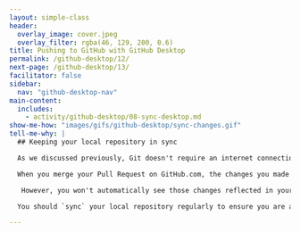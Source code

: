 ```yaml
---
layout: simple-class
header:
  overlay_image: cover.jpeg
  overlay_filter: rgba(46, 129, 200, 0.6)
title: Pushing to GitHub with GitHub Desktop
permalink: /github-desktop/12/
next-page: /github-desktop/13/
facilitator: false
sidebar:
  nav: "github-desktop-nav"
main-content:
  includes:
    - activity/github-desktop/08-sync-desktop.md
show-me-how: "images/gifs/github-desktop/sync-changes.gif"
tell-me-why: |
  ## Keeping your local repository in sync

  As we discussed previously, Git doesn't require an internet connection which means it doesn't communicate with remote repositories unless explicitly instructed to do so.

  When you merge your Pull Request on GitHub.com, the changes you made locally are merged into the `master` branch on the _remote_ repository on GitHub.

   However, you won't automatically see those changes reflected in your local copy until you do another sync.

  You should `sync` your local repository regularly to ensure you are always working with the most recent copies of the files in the repository.

---
```

